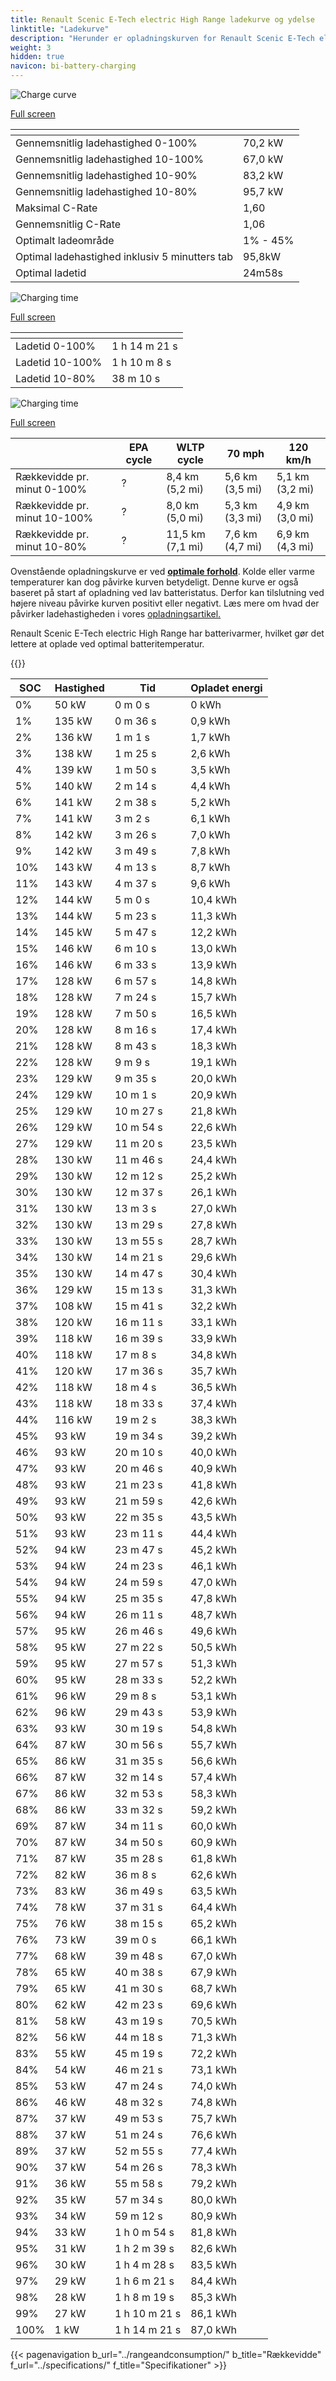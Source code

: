 ```yaml
---
title: Renault Scenic E-Tech electric High Range ladekurve og ydelse
linktitle: "Ladekurve"
description: "Herunder er opladningskurven for Renault Scenic E-Tech electric High Range, der viser ladehastigheden ved forskellige batteriniveauer. Derudover giver grafer for rækkevidde og tid omfattende detaljer om opladningsydelsen."
weight: 3
hidden: true
navicon: bi-battery-charging
---
```

<!-- markdownlint-disable MD033 -->
<!-- markdownlint-disable MD010 -->
<img src="/images/nb-NO/models/renault/scenic/scenic_e-tech_electric_high_range/chargingcurve.svg" alt="Charge curve" class="img-fluid">

[Full screen](/images/nb-NO/models/renault/scenic/scenic_e-tech_electric_high_range/chargingcurve.svg)


<div class="table-responsive">
<table class="table table-striped border">
	<thead>
		<tr>
			<th>
			</th>
			<th>
			</th>
		</tr>
	</thead>
	<tbody>
		<tr>
			<td>
				Gennemsnitlig ladehastighed 0-100%
			</td>
			<td>
				70,2 kW
			</td>
		</tr>
		<tr>
			<td>
				Gennemsnitlig ladehastighed 10-100%
			</td>
			<td>
				67,0 kW
			</td>
		</tr>
		<tr>
			<td>
				Gennemsnitlig ladehastighed 10-90%
			</td>
			<td>
				83,2 kW
			</td>
		</tr>
		<tr>
			<td>
				Gennemsnitlig ladehastighed 10-80%
			</td>
			<td>
				95,7 kW
			</td>
		</tr>
		<tr>
			<td>
				Maksimal C-Rate
			</td>
			<td>
				1,60
			</td>
		</tr>
		<tr>
			<td>
				Gennemsnitlig C-Rate
			</td>
			<td>
				1,06
			</td>
		</tr>
		<tr>
			<td>
				Optimalt ladeområde
			</td>
			<td>
				1% - 45%
			</td>
		</tr>
		<tr>
			<td>
				Optimal ladehastighed inklusiv 5 minutters tab
			</td>
			<td>
				95,8kW
			</td>
		</tr>
		<tr>
			<td>
				Optimal ladetid
			</td>
			<td>
				24m58s
			</td>
		</tr>
	</tbody>
</table>
</div>
<img src="/images/nb-NO/models/renault/scenic/scenic_e-tech_electric_high_range/chargingtime.svg" alt="Charging time" class="img-fluid">

[Full screen](/images/nb-NO/models/renault/scenic/scenic_e-tech_electric_high_range/chargingtime.svg)
<div class="table-responsive">
<table class="table table-striped border">
	<thead>
		<tr>
			<th>
			</th>
			<th>
			</th>
		</tr>
	</thead>
	<tbody>
		<tr>
			<td>
				Ladetid 0-100%
			</td>
			<td>
				1 h 14 m 21 s
			</td>
		</tr>
		<tr>
			<td>
				Ladetid 10-100%
			</td>
			<td>
				1 h 10 m 8 s
			</td>
		</tr>
		<tr>
			<td>
				Ladetid 10-80%
			</td>
			<td>
				 38 m 10 s
			</td>
		</tr>
	</tbody>
</table>
</div>
<img src="/images/nb-NO/models/renault/scenic/scenic_e-tech_electric_high_range/chargerangespeed.svg" alt="Charging time" class="img-fluid">

[Full screen](/images/nb-NO/models/renault/scenic/scenic_e-tech_electric_high_range/chargerangespeed.svg)
<div class="table-responsive">
<table class="table table-striped border">
	<thead>
		<tr>
			<th>
			</th>
			<th>
				EPA cycle
			</th>
			<th>
				WLTP cycle
			</th>
			<th>
				70 mph
			</th>
			<th>
				120 km/h
			</th>
		</tr>
	</thead>
	<tbody>
		<tr>
			<td>
				Rækkevidde pr. minut 0-100%
			</td>
			<td>
				?
			</td>
			<td>
				8,4 km (5,2 mi)
			</td>
			<td>
				5,6 km (3,5 mi)
			</td>
			<td>
				5,1 km (3,2 mi)
			</td>
		</tr>
		<tr>
			<td>
				Rækkevidde pr. minut 10-100%
			</td>
			<td>
				?
			</td>
			<td>
				8,0 km (5,0 mi)
			</td>
			<td>
				5,3 km (3,3 mi)
			</td>
			<td>
				4,9 km (3,0 mi)
			</td>
		</tr>
		<tr>
			<td>
				Rækkevidde pr. minut 10-80%
			</td>
			<td>
				?
			</td>
			<td>
				11,5 km (7,1 mi)
			</td>
			<td>
				7,6 km (4,7 mi)
			</td>
			<td>
				6,9 km (4,3 mi)
			</td>
		</tr>
	</tbody>
</table>
</div>


Ovenstående opladningskurve er ved **[optimale forhold](../../../../../technology/battery/charging/#temperature)**. Kolde eller varme temperaturer kan dog påvirke kurven betydeligt. Denne kurve er også baseret på start af opladning ved lav batteristatus. Derfor kan tilslutning ved højere niveau påvirke kurven positivt eller negativt. Læs mere om hvad der påvirker ladehastigheden i vores [opladningsartikel.](../../../../../technology/battery/charging/)


Renault Scenic E-Tech electric High Range har batterivarmer, hvilket gør det lettere at oplade ved optimal batteritemperatur.


{{<evkxdisplayaddarticle />}}
<div class="table-responsive">
<table class="table table-striped border">
	<thead>
		<tr>
			<th>
				SOC
			</th>
			<th>
				Hastighed
			</th>
			<th>
				Tid
			</th>
			<th>
				Opladet energi
			</th>
		</tr>
	</thead>
	<tbody>
		<tr>
			<td>
				0%
			</td>
			<td>
				50 kW
			</td>
			<td>
				 0 m 0 s
			</td>
			<td>
				0 kWh
			</td>
		</tr>
		<tr>
			<td>
				1%
			</td>
			<td>
				135 kW
			</td>
			<td>
				 0 m 36 s
			</td>
			<td>
				0,9 kWh
			</td>
		</tr>
		<tr>
			<td>
				2%
			</td>
			<td>
				136 kW
			</td>
			<td>
				 1 m 1 s
			</td>
			<td>
				1,7 kWh
			</td>
		</tr>
		<tr>
			<td>
				3%
			</td>
			<td>
				138 kW
			</td>
			<td>
				 1 m 25 s
			</td>
			<td>
				2,6 kWh
			</td>
		</tr>
		<tr>
			<td>
				4%
			</td>
			<td>
				139 kW
			</td>
			<td>
				 1 m 50 s
			</td>
			<td>
				3,5 kWh
			</td>
		</tr>
		<tr>
			<td>
				5%
			</td>
			<td>
				140 kW
			</td>
			<td>
				 2 m 14 s
			</td>
			<td>
				4,4 kWh
			</td>
		</tr>
		<tr>
			<td>
				6%
			</td>
			<td>
				141 kW
			</td>
			<td>
				 2 m 38 s
			</td>
			<td>
				5,2 kWh
			</td>
		</tr>
		<tr>
			<td>
				7%
			</td>
			<td>
				141 kW
			</td>
			<td>
				 3 m 2 s
			</td>
			<td>
				6,1 kWh
			</td>
		</tr>
		<tr>
			<td>
				8%
			</td>
			<td>
				142 kW
			</td>
			<td>
				 3 m 26 s
			</td>
			<td>
				7,0 kWh
			</td>
		</tr>
		<tr>
			<td>
				9%
			</td>
			<td>
				142 kW
			</td>
			<td>
				 3 m 49 s
			</td>
			<td>
				7,8 kWh
			</td>
		</tr>
		<tr>
			<td>
				10%
			</td>
			<td>
				143 kW
			</td>
			<td>
				 4 m 13 s
			</td>
			<td>
				8,7 kWh
			</td>
		</tr>
		<tr>
			<td>
				11%
			</td>
			<td>
				143 kW
			</td>
			<td>
				 4 m 37 s
			</td>
			<td>
				9,6 kWh
			</td>
		</tr>
		<tr>
			<td>
				12%
			</td>
			<td>
				144 kW
			</td>
			<td>
				 5 m 0 s
			</td>
			<td>
				10,4 kWh
			</td>
		</tr>
		<tr>
			<td>
				13%
			</td>
			<td>
				144 kW
			</td>
			<td>
				 5 m 23 s
			</td>
			<td>
				11,3 kWh
			</td>
		</tr>
		<tr>
			<td>
				14%
			</td>
			<td>
				145 kW
			</td>
			<td>
				 5 m 47 s
			</td>
			<td>
				12,2 kWh
			</td>
		</tr>
		<tr>
			<td>
				15%
			</td>
			<td>
				146 kW
			</td>
			<td>
				 6 m 10 s
			</td>
			<td>
				13,0 kWh
			</td>
		</tr>
		<tr>
			<td>
				16%
			</td>
			<td>
				146 kW
			</td>
			<td>
				 6 m 33 s
			</td>
			<td>
				13,9 kWh
			</td>
		</tr>
		<tr>
			<td>
				17%
			</td>
			<td>
				128 kW
			</td>
			<td>
				 6 m 57 s
			</td>
			<td>
				14,8 kWh
			</td>
		</tr>
		<tr>
			<td>
				18%
			</td>
			<td>
				128 kW
			</td>
			<td>
				 7 m 24 s
			</td>
			<td>
				15,7 kWh
			</td>
		</tr>
		<tr>
			<td>
				19%
			</td>
			<td>
				128 kW
			</td>
			<td>
				 7 m 50 s
			</td>
			<td>
				16,5 kWh
			</td>
		</tr>
		<tr>
			<td>
				20%
			</td>
			<td>
				128 kW
			</td>
			<td>
				 8 m 16 s
			</td>
			<td>
				17,4 kWh
			</td>
		</tr>
		<tr>
			<td>
				21%
			</td>
			<td>
				128 kW
			</td>
			<td>
				 8 m 43 s
			</td>
			<td>
				18,3 kWh
			</td>
		</tr>
		<tr>
			<td>
				22%
			</td>
			<td>
				128 kW
			</td>
			<td>
				 9 m 9 s
			</td>
			<td>
				19,1 kWh
			</td>
		</tr>
		<tr>
			<td>
				23%
			</td>
			<td>
				129 kW
			</td>
			<td>
				 9 m 35 s
			</td>
			<td>
				20,0 kWh
			</td>
		</tr>
		<tr>
			<td>
				24%
			</td>
			<td>
				129 kW
			</td>
			<td>
				 10 m 1 s
			</td>
			<td>
				20,9 kWh
			</td>
		</tr>
		<tr>
			<td>
				25%
			</td>
			<td>
				129 kW
			</td>
			<td>
				 10 m 27 s
			</td>
			<td>
				21,8 kWh
			</td>
		</tr>
		<tr>
			<td>
				26%
			</td>
			<td>
				129 kW
			</td>
			<td>
				 10 m 54 s
			</td>
			<td>
				22,6 kWh
			</td>
		</tr>
		<tr>
			<td>
				27%
			</td>
			<td>
				129 kW
			</td>
			<td>
				 11 m 20 s
			</td>
			<td>
				23,5 kWh
			</td>
		</tr>
		<tr>
			<td>
				28%
			</td>
			<td>
				130 kW
			</td>
			<td>
				 11 m 46 s
			</td>
			<td>
				24,4 kWh
			</td>
		</tr>
		<tr>
			<td>
				29%
			</td>
			<td>
				130 kW
			</td>
			<td>
				 12 m 12 s
			</td>
			<td>
				25,2 kWh
			</td>
		</tr>
		<tr>
			<td>
				30%
			</td>
			<td>
				130 kW
			</td>
			<td>
				 12 m 37 s
			</td>
			<td>
				26,1 kWh
			</td>
		</tr>
		<tr>
			<td>
				31%
			</td>
			<td>
				130 kW
			</td>
			<td>
				 13 m 3 s
			</td>
			<td>
				27,0 kWh
			</td>
		</tr>
		<tr>
			<td>
				32%
			</td>
			<td>
				130 kW
			</td>
			<td>
				 13 m 29 s
			</td>
			<td>
				27,8 kWh
			</td>
		</tr>
		<tr>
			<td>
				33%
			</td>
			<td>
				130 kW
			</td>
			<td>
				 13 m 55 s
			</td>
			<td>
				28,7 kWh
			</td>
		</tr>
		<tr>
			<td>
				34%
			</td>
			<td>
				130 kW
			</td>
			<td>
				 14 m 21 s
			</td>
			<td>
				29,6 kWh
			</td>
		</tr>
		<tr>
			<td>
				35%
			</td>
			<td>
				130 kW
			</td>
			<td>
				 14 m 47 s
			</td>
			<td>
				30,4 kWh
			</td>
		</tr>
		<tr>
			<td>
				36%
			</td>
			<td>
				129 kW
			</td>
			<td>
				 15 m 13 s
			</td>
			<td>
				31,3 kWh
			</td>
		</tr>
		<tr>
			<td>
				37%
			</td>
			<td>
				108 kW
			</td>
			<td>
				 15 m 41 s
			</td>
			<td>
				32,2 kWh
			</td>
		</tr>
		<tr>
			<td>
				38%
			</td>
			<td>
				120 kW
			</td>
			<td>
				 16 m 11 s
			</td>
			<td>
				33,1 kWh
			</td>
		</tr>
		<tr>
			<td>
				39%
			</td>
			<td>
				118 kW
			</td>
			<td>
				 16 m 39 s
			</td>
			<td>
				33,9 kWh
			</td>
		</tr>
		<tr>
			<td>
				40%
			</td>
			<td>
				118 kW
			</td>
			<td>
				 17 m 8 s
			</td>
			<td>
				34,8 kWh
			</td>
		</tr>
		<tr>
			<td>
				41%
			</td>
			<td>
				120 kW
			</td>
			<td>
				 17 m 36 s
			</td>
			<td>
				35,7 kWh
			</td>
		</tr>
		<tr>
			<td>
				42%
			</td>
			<td>
				118 kW
			</td>
			<td>
				 18 m 4 s
			</td>
			<td>
				36,5 kWh
			</td>
		</tr>
		<tr>
			<td>
				43%
			</td>
			<td>
				118 kW
			</td>
			<td>
				 18 m 33 s
			</td>
			<td>
				37,4 kWh
			</td>
		</tr>
		<tr>
			<td>
				44%
			</td>
			<td>
				116 kW
			</td>
			<td>
				 19 m 2 s
			</td>
			<td>
				38,3 kWh
			</td>
		</tr>
		<tr>
			<td>
				45%
			</td>
			<td>
				93 kW
			</td>
			<td>
				 19 m 34 s
			</td>
			<td>
				39,2 kWh
			</td>
		</tr>
		<tr>
			<td>
				46%
			</td>
			<td>
				93 kW
			</td>
			<td>
				 20 m 10 s
			</td>
			<td>
				40,0 kWh
			</td>
		</tr>
		<tr>
			<td>
				47%
			</td>
			<td>
				93 kW
			</td>
			<td>
				 20 m 46 s
			</td>
			<td>
				40,9 kWh
			</td>
		</tr>
		<tr>
			<td>
				48%
			</td>
			<td>
				93 kW
			</td>
			<td>
				 21 m 23 s
			</td>
			<td>
				41,8 kWh
			</td>
		</tr>
		<tr>
			<td>
				49%
			</td>
			<td>
				93 kW
			</td>
			<td>
				 21 m 59 s
			</td>
			<td>
				42,6 kWh
			</td>
		</tr>
		<tr>
			<td>
				50%
			</td>
			<td>
				93 kW
			</td>
			<td>
				 22 m 35 s
			</td>
			<td>
				43,5 kWh
			</td>
		</tr>
		<tr>
			<td>
				51%
			</td>
			<td>
				93 kW
			</td>
			<td>
				 23 m 11 s
			</td>
			<td>
				44,4 kWh
			</td>
		</tr>
		<tr>
			<td>
				52%
			</td>
			<td>
				94 kW
			</td>
			<td>
				 23 m 47 s
			</td>
			<td>
				45,2 kWh
			</td>
		</tr>
		<tr>
			<td>
				53%
			</td>
			<td>
				94 kW
			</td>
			<td>
				 24 m 23 s
			</td>
			<td>
				46,1 kWh
			</td>
		</tr>
		<tr>
			<td>
				54%
			</td>
			<td>
				94 kW
			</td>
			<td>
				 24 m 59 s
			</td>
			<td>
				47,0 kWh
			</td>
		</tr>
		<tr>
			<td>
				55%
			</td>
			<td>
				94 kW
			</td>
			<td>
				 25 m 35 s
			</td>
			<td>
				47,8 kWh
			</td>
		</tr>
		<tr>
			<td>
				56%
			</td>
			<td>
				94 kW
			</td>
			<td>
				 26 m 11 s
			</td>
			<td>
				48,7 kWh
			</td>
		</tr>
		<tr>
			<td>
				57%
			</td>
			<td>
				95 kW
			</td>
			<td>
				 26 m 46 s
			</td>
			<td>
				49,6 kWh
			</td>
		</tr>
		<tr>
			<td>
				58%
			</td>
			<td>
				95 kW
			</td>
			<td>
				 27 m 22 s
			</td>
			<td>
				50,5 kWh
			</td>
		</tr>
		<tr>
			<td>
				59%
			</td>
			<td>
				95 kW
			</td>
			<td>
				 27 m 57 s
			</td>
			<td>
				51,3 kWh
			</td>
		</tr>
		<tr>
			<td>
				60%
			</td>
			<td>
				95 kW
			</td>
			<td>
				 28 m 33 s
			</td>
			<td>
				52,2 kWh
			</td>
		</tr>
		<tr>
			<td>
				61%
			</td>
			<td>
				96 kW
			</td>
			<td>
				 29 m 8 s
			</td>
			<td>
				53,1 kWh
			</td>
		</tr>
		<tr>
			<td>
				62%
			</td>
			<td>
				96 kW
			</td>
			<td>
				 29 m 43 s
			</td>
			<td>
				53,9 kWh
			</td>
		</tr>
		<tr>
			<td>
				63%
			</td>
			<td>
				93 kW
			</td>
			<td>
				 30 m 19 s
			</td>
			<td>
				54,8 kWh
			</td>
		</tr>
		<tr>
			<td>
				64%
			</td>
			<td>
				87 kW
			</td>
			<td>
				 30 m 56 s
			</td>
			<td>
				55,7 kWh
			</td>
		</tr>
		<tr>
			<td>
				65%
			</td>
			<td>
				86 kW
			</td>
			<td>
				 31 m 35 s
			</td>
			<td>
				56,6 kWh
			</td>
		</tr>
		<tr>
			<td>
				66%
			</td>
			<td>
				87 kW
			</td>
			<td>
				 32 m 14 s
			</td>
			<td>
				57,4 kWh
			</td>
		</tr>
		<tr>
			<td>
				67%
			</td>
			<td>
				86 kW
			</td>
			<td>
				 32 m 53 s
			</td>
			<td>
				58,3 kWh
			</td>
		</tr>
		<tr>
			<td>
				68%
			</td>
			<td>
				86 kW
			</td>
			<td>
				 33 m 32 s
			</td>
			<td>
				59,2 kWh
			</td>
		</tr>
		<tr>
			<td>
				69%
			</td>
			<td>
				87 kW
			</td>
			<td>
				 34 m 11 s
			</td>
			<td>
				60,0 kWh
			</td>
		</tr>
		<tr>
			<td>
				70%
			</td>
			<td>
				87 kW
			</td>
			<td>
				 34 m 50 s
			</td>
			<td>
				60,9 kWh
			</td>
		</tr>
		<tr>
			<td>
				71%
			</td>
			<td>
				87 kW
			</td>
			<td>
				 35 m 28 s
			</td>
			<td>
				61,8 kWh
			</td>
		</tr>
		<tr>
			<td>
				72%
			</td>
			<td>
				82 kW
			</td>
			<td>
				 36 m 8 s
			</td>
			<td>
				62,6 kWh
			</td>
		</tr>
		<tr>
			<td>
				73%
			</td>
			<td>
				83 kW
			</td>
			<td>
				 36 m 49 s
			</td>
			<td>
				63,5 kWh
			</td>
		</tr>
		<tr>
			<td>
				74%
			</td>
			<td>
				78 kW
			</td>
			<td>
				 37 m 31 s
			</td>
			<td>
				64,4 kWh
			</td>
		</tr>
		<tr>
			<td>
				75%
			</td>
			<td>
				76 kW
			</td>
			<td>
				 38 m 15 s
			</td>
			<td>
				65,2 kWh
			</td>
		</tr>
		<tr>
			<td>
				76%
			</td>
			<td>
				73 kW
			</td>
			<td>
				 39 m 0 s
			</td>
			<td>
				66,1 kWh
			</td>
		</tr>
		<tr>
			<td>
				77%
			</td>
			<td>
				68 kW
			</td>
			<td>
				 39 m 48 s
			</td>
			<td>
				67,0 kWh
			</td>
		</tr>
		<tr>
			<td>
				78%
			</td>
			<td>
				65 kW
			</td>
			<td>
				 40 m 38 s
			</td>
			<td>
				67,9 kWh
			</td>
		</tr>
		<tr>
			<td>
				79%
			</td>
			<td>
				65 kW
			</td>
			<td>
				 41 m 30 s
			</td>
			<td>
				68,7 kWh
			</td>
		</tr>
		<tr>
			<td>
				80%
			</td>
			<td>
				62 kW
			</td>
			<td>
				 42 m 23 s
			</td>
			<td>
				69,6 kWh
			</td>
		</tr>
		<tr>
			<td>
				81%
			</td>
			<td>
				58 kW
			</td>
			<td>
				 43 m 19 s
			</td>
			<td>
				70,5 kWh
			</td>
		</tr>
		<tr>
			<td>
				82%
			</td>
			<td>
				56 kW
			</td>
			<td>
				 44 m 18 s
			</td>
			<td>
				71,3 kWh
			</td>
		</tr>
		<tr>
			<td>
				83%
			</td>
			<td>
				55 kW
			</td>
			<td>
				 45 m 19 s
			</td>
			<td>
				72,2 kWh
			</td>
		</tr>
		<tr>
			<td>
				84%
			</td>
			<td>
				54 kW
			</td>
			<td>
				 46 m 21 s
			</td>
			<td>
				73,1 kWh
			</td>
		</tr>
		<tr>
			<td>
				85%
			</td>
			<td>
				53 kW
			</td>
			<td>
				 47 m 24 s
			</td>
			<td>
				74,0 kWh
			</td>
		</tr>
		<tr>
			<td>
				86%
			</td>
			<td>
				46 kW
			</td>
			<td>
				 48 m 32 s
			</td>
			<td>
				74,8 kWh
			</td>
		</tr>
		<tr>
			<td>
				87%
			</td>
			<td>
				37 kW
			</td>
			<td>
				 49 m 53 s
			</td>
			<td>
				75,7 kWh
			</td>
		</tr>
		<tr>
			<td>
				88%
			</td>
			<td>
				37 kW
			</td>
			<td>
				 51 m 24 s
			</td>
			<td>
				76,6 kWh
			</td>
		</tr>
		<tr>
			<td>
				89%
			</td>
			<td>
				37 kW
			</td>
			<td>
				 52 m 55 s
			</td>
			<td>
				77,4 kWh
			</td>
		</tr>
		<tr>
			<td>
				90%
			</td>
			<td>
				37 kW
			</td>
			<td>
				 54 m 26 s
			</td>
			<td>
				78,3 kWh
			</td>
		</tr>
		<tr>
			<td>
				91%
			</td>
			<td>
				36 kW
			</td>
			<td>
				 55 m 58 s
			</td>
			<td>
				79,2 kWh
			</td>
		</tr>
		<tr>
			<td>
				92%
			</td>
			<td>
				35 kW
			</td>
			<td>
				 57 m 34 s
			</td>
			<td>
				80,0 kWh
			</td>
		</tr>
		<tr>
			<td>
				93%
			</td>
			<td>
				34 kW
			</td>
			<td>
				 59 m 12 s
			</td>
			<td>
				80,9 kWh
			</td>
		</tr>
		<tr>
			<td>
				94%
			</td>
			<td>
				33 kW
			</td>
			<td>
				1 h 0 m 54 s
			</td>
			<td>
				81,8 kWh
			</td>
		</tr>
		<tr>
			<td>
				95%
			</td>
			<td>
				31 kW
			</td>
			<td>
				1 h 2 m 39 s
			</td>
			<td>
				82,6 kWh
			</td>
		</tr>
		<tr>
			<td>
				96%
			</td>
			<td>
				30 kW
			</td>
			<td>
				1 h 4 m 28 s
			</td>
			<td>
				83,5 kWh
			</td>
		</tr>
		<tr>
			<td>
				97%
			</td>
			<td>
				29 kW
			</td>
			<td>
				1 h 6 m 21 s
			</td>
			<td>
				84,4 kWh
			</td>
		</tr>
		<tr>
			<td>
				98%
			</td>
			<td>
				28 kW
			</td>
			<td>
				1 h 8 m 19 s
			</td>
			<td>
				85,3 kWh
			</td>
		</tr>
		<tr>
			<td>
				99%
			</td>
			<td>
				27 kW
			</td>
			<td>
				1 h 10 m 21 s
			</td>
			<td>
				86,1 kWh
			</td>
		</tr>
		<tr>
			<td>
				100%
			</td>
			<td>
				1 kW
			</td>
			<td>
				1 h 14 m 21 s
			</td>
			<td>
				87,0 kWh
			</td>
		</tr>
	</tbody>
</table>
</div>


{{< pagenavigation b_url="../rangeandconsumption/" b_title="Rækkevidde" f_url="../specifications/" f_title="Specifikationer" >}}

